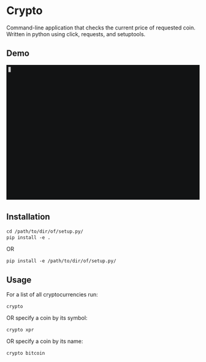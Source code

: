# Crypto

Command-line application that checks the current price of requested coin.
Written in python using click, requests, and setuptools.

## Demo

[![Watch a demo here](demo.gif)](https://asciinema.org/a/154591?speed=1.7&rows=30)

## Installation

```
cd /path/to/dir/of/setup.py/
pip install -e .
```

OR

```
pip install -e /path/to/dir/of/setup.py/
```

## Usage

For a list of all cryptocurrencies run:
```
crypto
```

OR specify a coin by its symbol:
```
crypto xpr
```

OR specify a coin by its name:
```
crypto bitcoin
```

